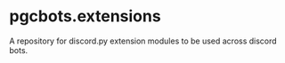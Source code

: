 # pgcbots.extensions
A repository for discord.py extension modules to be used across discord bots. 
